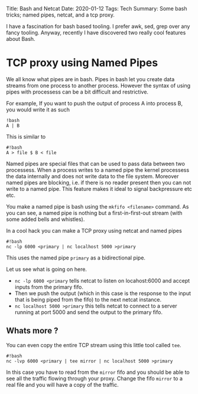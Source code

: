 Title: Bash and Netcat
Date: 2020-01-12
Tags: Tech
Summary: Some bash tricks; named pipes, netcat, and a tcp proxy.

I have a fascination for bash based tooling. I prefer awk, sed, grep
over any fancy tooling. Anyway, recently I have discovered two really
cool features about Bash.

# TCP proxy using Named Pipes
We all know what pipes are in bash. Pipes in bash let you create data
streams from one process to another process. However the syntax of
using pipes with processess can be a bit difficult and restrictive.

For example, 
If you want to push the output of process A into process B, you would write it as such
    
    !bash
    A | B

This is similar to 

    #!bash
    A > file $ B < file
    

Named pipes are special files that can be used to pass data between
two processess. When a process writes to a named pipe the kernel
processess the data internally and does not write data to the file
system. Moreover named pipes are blocking, i.e. if there is no reader
present then you can not write to a named pipe. This feature makes it
ideal to signal backpressure etc etc.

You make a named pipe is bash using the `mkfifo <filename>` command. As you can
see, a named pipe is nothing but a first-in-first-out stream (with
some added bells and whistles).


In a cool hack you can make a TCP proxy using netcat and named pipes

    #!bash
    nc -lp 6000 <primary | nc localhost 5000 >primary

This uses the named pipe `primary` as a bidirectional pipe.

Let us see what is going on here.

- `nc -lp 6000 <primary` tells netcat to listen on locahost:6000 and accept inputs from the primary fifo.
- Then we push the output (which in this case is the response to the input that is being piped from the fifo) to the next netcat instance.
- `nc localhost 5000 >primary` this tells netcat to connect to a server running at port 5000 and send the output to the primary fifo.

## Whats more ?

You can even copy the entire TCP stream using this little tool called `tee`.

    #!bash
    nc -lvp 6000 <primary | tee mirror | nc localhost 5000 >primary

In this case you have to read from the `mirror` fifo and you should be
able to see all the traffic flowing through your proxy. Change the
fifo `mirror` to a real file and you will have a copy of the traffic.


